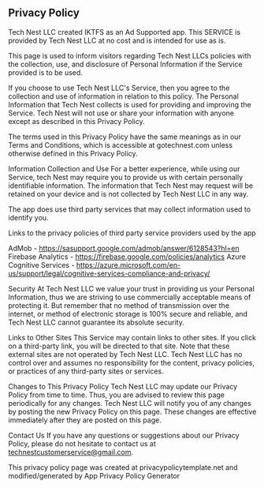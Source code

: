 ## Privacy Policy

Tech Nest LLC created IKTFS as an Ad Supported app. This SERVICE is provided by Tech Nest LLC at no cost and is intended for use as is.

This page is used to inform visitors regarding Tech Nest LLCs policies with the collection, use, and disclosure of Personal Information if the Service provided is to be used.

If you choose to use Tech Nest LLC's Service, then you agree to the collection and use of information in relation to this policy. The Personal Information that Tech Nest collects is used for providing and improving the Service. Tech Nest will not use or share your information with anyone except as described in this Privacy Policy.

The terms used in this Privacy Policy have the same meanings as in our Terms and Conditions, which is accessible at gotechnest.com unless otherwise defined in this Privacy Policy.

Information Collection and Use
For a better experience, while using our Service, tech Nest may require you to provide us with certain personally identifiable information. The information that Tech Nest may request will be retained on your device and is not collected by Tech Nest LLC in any way.

The app does use third party services that may collect information used to identify you.

Links to the privacy policies of third party service providers used by the app

AdMob - https://sasupport.google.com/admob/answer/6128543?hl=en
Firebase Analytics - https://firebase.google.com/policies/analytics
Azure Cognitive Services - https://azure.microsoft.com/en-us/support/legal/cognitive-services-compliance-and-privacy/

Security
At Tech Nest LLC we value your trust in providing us your Personal Information, thus we are striving to use commercially acceptable means of protecting it. But remember that no method of transmission over the internet, or method of electronic storage is 100% secure and reliable, and Tech Nest LLC cannot guarantee its absolute security.

Links to Other Sites
This Service may contain links to other sites. If you click on a third-party link, you will be directed to that site. Note that these external sites are not operated by Tech Nest LLC. Tech Nest LLC has no control over and assumes no responsibility for the content, privacy policies, or practices of any third-party sites or services.

Changes to This Privacy Policy
Tech Nest LLC may update our Privacy Policy from time to time. Thus, you are advised to review this page periodically for any changes. Tech Nest LLC will notify you of any changes by posting the new Privacy Policy on this page. These changes are effective immediately after they are posted on this page.

Contact Us
If you have any questions or suggestions about our Privacy Policy, please do not hesitate to contact us at technestcustomerservice@gmail.com.

This privacy policy page was created at privacypolicytemplate.net and modified/generated by App Privacy Policy Generator
